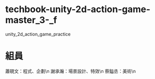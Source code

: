 # techbook-unity-2d-action-game-master_3-_f
unity_2d_action_game_practice

# 組員
蕭硯文：程式、企劃\n
謝承瀚：場景設計、特效\n
蔡鎰丞：美術\n
